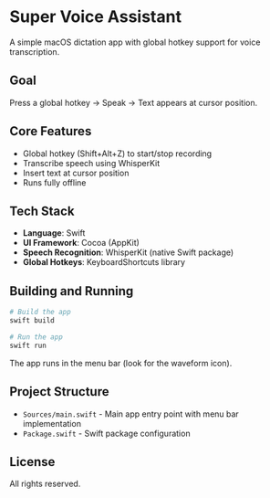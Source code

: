 # Super Voice Assistant

A simple macOS dictation app with global hotkey support for voice transcription.

## Goal

Press a global hotkey → Speak → Text appears at cursor position.

## Core Features
- Global hotkey (Shift+Alt+Z) to start/stop recording
- Transcribe speech using WhisperKit
- Insert text at cursor position
- Runs fully offline

## Tech Stack
- **Language**: Swift
- **UI Framework**: Cocoa (AppKit)
- **Speech Recognition**: WhisperKit (native Swift package)
- **Global Hotkeys**: KeyboardShortcuts library

## Building and Running

```bash
# Build the app
swift build

# Run the app
swift run
```

The app runs in the menu bar (look for the waveform icon).

## Project Structure
- `Sources/main.swift` - Main app entry point with menu bar implementation
- `Package.swift` - Swift package configuration

## License

All rights reserved.